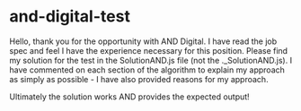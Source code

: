 # and-digital-test

Hello, thank you for the opportunity with AND Digital. I have read the job spec and feel I have the experience necessary for this position. Please find my solution for the test in the SolutionAND.js file (not the ._SolutionAND.js). I have commented on each section of the algorithm to explain my approach as simply as possible - I have also provided reasons for my approach. 

Ultimately the solution works AND provides the expected output!
